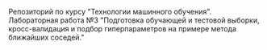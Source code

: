 Репозиторий по курсу "Технологии машинного обучения".  
Лабораторная работа №3 "Подготовка обучающей и тестовой выборки, кросс-валидация и подбор гиперпараметров на примере метода ближайших соседей."
